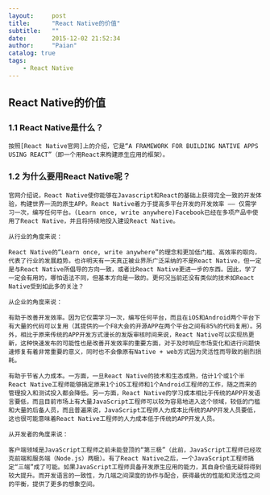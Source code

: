 ```yaml
---
layout:     post
title:      "React Native的价值"
subtitle:   ""
date:       2015-12-02 21:52:34
author:     "Paian"
catalog: true
tags:
    - React Native
---
```


## React Native的价值

### 1.1 React Native是什么？

    按照[React Native官网]上的介绍，它是“A FRAMEWORK FOR BUILDING NATIVE APPS USING REACT”（即一个用React来构建原生应用的框架）。

### 1.2 为什么要用React Native呢？

    官网介绍说，React Native使你能够在Javascript和React的基础上获得完全一致的开发体验，构建世界一流的原生APP。React Native着力于提高多平台开发的开发效率 —— 仅需学习一次，编写任何平台。(Learn once, write anywhere)Facebook已经在多项产品中使用了React Native，并且将持续地投入建设React Native。

    从行业的角度来说：

    React Native的“Learn once, write anywhere”的理念和更加低门槛、高效率的取向，代表了行业的发展趋势。也许明天有一天真正被业界所广泛采纳的不是React Native，但一定是与React Native所倡导的方向一致，或者比React Native更进一步的东西。因此，学了一定会有用的，哪怕语法不同，但基本方向是一致的。更何况当前还没有类似的技术如React Native受到如此多的关注？

    从企业的角度来说：

    有助于改善开发效率。因为它仅需学习一次，编写任何平台，而且在iOS和Android两个平台下有大量的代码可以复用（其提供的一个F8大会的开源APP在两个平台之间有85%的代码复用）。另外，相比于原来传统的APP开发方式漫长的发版审核时间来说，React Native可以实现热更新，这种快速发布的可能性也是改善开发效率的重要方面，对于及时响应市场变化和进行问题快速修复有着非常重要的意义，同时也不会像原有Native + web方式因为灵活性而导致的剧烈损耗。

    有助于节省人力成本。一方面，一旦React Native的技术和生态成熟，估计1个或1个半React Native工程师能够搞定原来1个iOS工程师和1个Android工程师的工作，随之而来的管理投入和测试投入都会降低。另一方面，React Native的学习成本相比于传统的APP开发语言要低，而且目前市场上有大量JavaScript工程师可以较为容易地进入这个领域，较低的门槛和大量的后备人员，而且普遍来说，JavaScript工程师人力成本比传统的APP开发人员要低，这也很可能意味着React Native工程师的人力成本低于传统的APP开发人员。

    从开发者的角度来说：

    客户端领域是JavaScript工程师之前未能登顶的“第三极”（此前，JavaScript工程师已经攻克前端和服务端（Node.js）两极）。有了React Native之后，一个JavaScript工程师搞定“三端”成了可能。如果JavaScript工程师具备开发原生应用的能力，其自身价值无疑将得到较大提升。而开发语言的一致性，为几端之间深度的协作与配合，获得最优的性能和灵活性之间的平衡，提供了更多的想象空间。